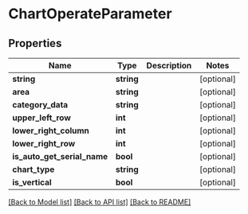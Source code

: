 # ChartOperateParameter

## Properties
Name | Type | Description | Notes
------------ | ------------- | ------------- | -------------
**string** | **string** |  | [optional] 
**area** | **string** |  | [optional] 
**category_data** | **string** |  | [optional] 
**upper_left_row** | **int** |  | [optional] 
**lower_right_column** | **int** |  | [optional] 
**lower_right_row** | **int** |  | [optional] 
**is_auto_get_serial_name** | **bool** |  | [optional] 
**chart_type** | **string** |  | [optional] 
**is_vertical** | **bool** |  | [optional] 

[[Back to Model list]](../README.md#documentation-for-models) [[Back to API list]](../README.md#documentation-for-api-endpoints) [[Back to README]](../README.md)


